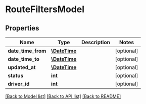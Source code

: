 # RouteFiltersModel

## Properties
Name | Type | Description | Notes
------------ | ------------- | ------------- | -------------
**date_time_from** | [**\DateTime**](\DateTime.md) |  | [optional] 
**date_time_to** | [**\DateTime**](\DateTime.md) |  | [optional] 
**updated_at** | [**\DateTime**](\DateTime.md) |  | [optional] 
**status** | **int** |  | [optional] 
**driver_id** | **int** |  | [optional] 

[[Back to Model list]](../README.md#documentation-for-models) [[Back to API list]](../README.md#documentation-for-api-endpoints) [[Back to README]](../README.md)


